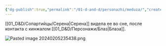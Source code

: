 ```yaml
---
{"dg-publish":true,"permalink":"/01-d-and-d/personazhi/meduza/","created":"2024-11-09T09:06:49.934+03:00","updated":"2024-02-05T22:55:05.176+03:00"}
---
```


[[01_D&D/Сопартийцы/Серена\|Серена]] видела ее во сне, после контакта с кинжалом [[01_D&D/Персонажи/Блаз\|Блаза]].

![Pasted image 20240205235438.png](/img/user/01_D&D/img/Pasted%20image%2020240205235438.png)